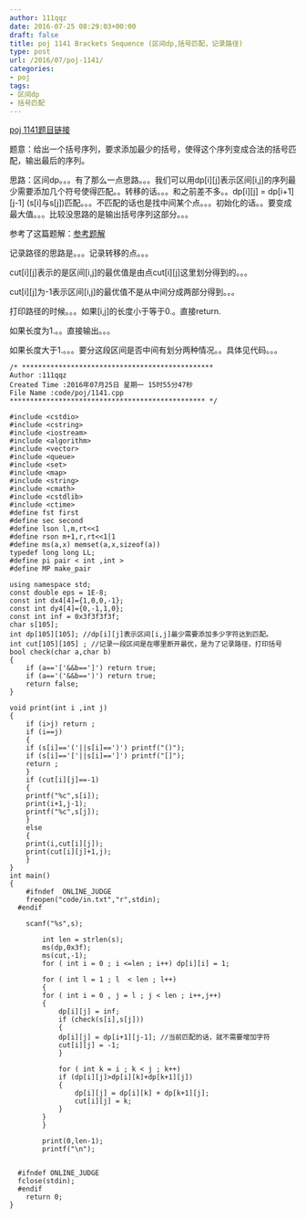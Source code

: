 ```yaml
---
author: 111qqz
date: 2016-07-25 08:29:03+00:00
draft: false
title: poj 1141 Brackets Sequence (区间dp,括号匹配，记录路径)
type: post
url: /2016/07/poj-1141/
categories:
- poj
tags:
- 区间dp
- 括号匹配
---
```


[poj 1141题目链接](http://poj.org/problem?id=1141)



题意：给出一个括号序列，要求添加最少的括号，使得这个序列变成合法的括号匹配，输出最后的序列。

思路：区间dp。。。有了那么一点思路。。。我们可以用dp[i][j]表示区间[i,j]的序列最少需要添加几个符号使得匹配。。转移的话。。。和之前差不多。。dp[i][j] = dp[i+1][j-1] (s[i]与s[j])匹配。。。不匹配的话也是找中间某个点。。。初始化的话。。要变成最大值。。。比较没思路的是输出括号序列这部分。。。

参考了这篇题解：[参考题解](http://www.cnblogs.com/neulike/archive/2011/02/12/1952600.html)

记录路径的思路是。。。记录转移的点。。。

cut[i][j]表示的是区间[i,j]的最优值是由点cut[i][j]这里划分得到的。。。

cut[i][j]为-1表示区间[i,j]的最优值不是从中间分成两部分得到。。。

打印路径的时候。。。如果[i,j]的长度小于等于0.。直接return.

如果长度为1.。。直接输出。。。

如果长度大于1.。。。要分这段区间是否中间有划分两种情况。。具体见代码。。。



 

    
    /* ***********************************************
    Author :111qqz
    Created Time :2016年07月25日 星期一 15时55分47秒
    File Name :code/poj/1141.cpp
    ************************************************ */
    
    #include <cstdio>
    #include <cstring>
    #include <iostream>
    #include <algorithm>
    #include <vector>
    #include <queue>
    #include <set>
    #include <map>
    #include <string>
    #include <cmath>
    #include <cstdlib>
    #include <ctime>
    #define fst first
    #define sec second
    #define lson l,m,rt<<1
    #define rson m+1,r,rt<<1|1
    #define ms(a,x) memset(a,x,sizeof(a))
    typedef long long LL;
    #define pi pair < int ,int >
    #define MP make_pair
    
    using namespace std;
    const double eps = 1E-8;
    const int dx4[4]={1,0,0,-1};
    const int dy4[4]={0,-1,1,0};
    const int inf = 0x3f3f3f3f;
    char s[105];
    int dp[105][105]; //dp[i][j]表示区间[i,j]最少需要添加多少字符达到匹配。
    int cut[105][105] ; //记录一段区间是在哪里断开最优，是为了记录路径，打印括号
    bool check(char a,char b)
    {
        if (a=='['&&b==']') return true;
        if (a=='('&&b==')') return true;
        return false;
    }
    
    void print(int i ,int j)
    {
        if (i>j) return ;
        if (i==j)
        {
    	if (s[i]=='('||s[i]==')') printf("()");
    	if (s[i]=='['||s[i]==']') printf("[]");
    	return ;
        }
        if (cut[i][j]==-1)
        {
    	printf("%c",s[i]);
    	print(i+1,j-1);
    	printf("%c",s[j]);
        }
        else
        {
    	print(i,cut[i][j]);
    	print(cut[i][j]+1,j);
        }
    }
    int main()
    {
    	#ifndef  ONLINE_JUDGE 
    	freopen("code/in.txt","r",stdin);
      #endif
    
    	scanf("%s",s);
    	
    	    int len = strlen(s);
    	    ms(dp,0x3f);
    	    ms(cut,-1);
    	    for ( int i = 0 ; i <=len ; i++) dp[i][i] = 1;
    
    	    for ( int l = 1 ; l  < len ; l++)
    	    {
    		for ( int i = 0 , j = l ; j < len ; i++,j++)
    		{
    		    dp[i][j] = inf;
    		    if (check(s[i],s[j]))
    		    {
    			dp[i][j] = dp[i+1][j-1]; //当前匹配的话，就不需要增加字符
    			cut[i][j] = -1; 
    		    }
    
    		    for ( int k = i ; k < j ; k++)
    			if (dp[i][j]>dp[i][k]+dp[k+1][j])
    			{
    			    dp[i][j] = dp[i][k] + dp[k+1][j];
    			    cut[i][j] = k;
    			}
    		}
    	    }
    
    	    print(0,len-1);
    	    printf("\n");
    	
    
      #ifndef ONLINE_JUDGE  
      fclose(stdin);
      #endif
        return 0;
    }
    




